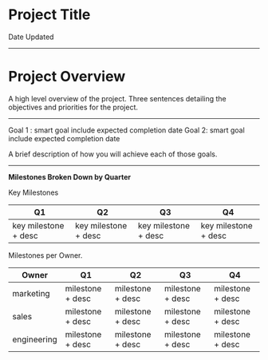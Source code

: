 
# Project Title

Date Updated

---
# Project Overview

A high level overview of the project. Three sentences detailing the objectives and priorities for the project.

---

Goal 1 : smart goal include expected completion date
Goal 2: smart goal include expected completion date

A brief description of how you will achieve each of those goals.

---

**Milestones Broken Down by Quarter**

Key Milestones

|Q1|Q2|Q3|Q4|
|--|--|--|--|
|key milestone + desc|key milestone + desc|key milestone + desc|key milestone + desc|

Milestones per Owner.

|Owner|Q1|Q2|Q3|Q4|
|--|--|--|--|--|
|marketing|milestone + desc|milestone + desc|milestone + desc|milestone + desc|
|sales|milestone + desc|milestone + desc|milestone + desc|milestone + desc|
|engineering|milestone + desc|milestone + desc|milestone + desc|milestone + desc|

